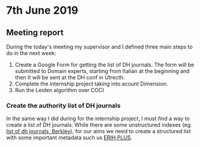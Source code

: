 # 7th June 2019

## Meeting report 
During the today's meeting my supervisor and I defined three main steps to do in the next week:
1. Create a Google Form for getting the list of DH journals. The form will be submitted to Domain experts, starting from Italian at the beginning and then It will be sent at the DH conf in Utrecth.
2. Complete the internship project taking into acount Dimension.
3. Run the Leiden algorithm over COCI

### Create the authority list of DH journals
In the same way I did during for the internship project, I must find a way to create a list of DH journals. While there are some unstructured indexes (eg. [list of dh journals, Berkley](https://digitalhumanities.berkeley.edu/resources/digital-humanities-journals)), for our aims we need to create a structured list with some important metadata such us [ERIH PLUS](https://dbh.nsd.uib.no/publiseringskanaler/erihplus/periodical/listApproved).


